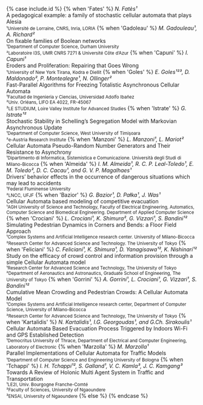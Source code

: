 {% case include.id %}
	{% when 'Fates' %}
		<i>N. Fatès¹</i> <br>
		A pedagogical example: a family of stochastic cellular automata that plays Alesia <br>
		<small>¹Université de Lorraine, CNRS, Inria, LORIA</small>
	{% when 'Gadoleau' %}
		<i>M. Gadouleau¹, A. Richard²</i> <br>
		On fixable families of Boolean networks <br>
		<small>¹Department of Computer Science, Durham University</small><br>
		<small>²Laboratoire I3S, UMR CNRS 7271 & Université Côte d’Azur</small>
	{% when 'Capuni' %}
		<i>I. Capuni¹</i> <br>
		Eroders and Proliferation: Repairing that Goes Wrong <br>
		<small>¹University of New York Tirana, Kodra e Diellit</small>
	{% when 'Goles' %}
		<i>E. Goles¹²³, D. Maldonado², P. Montealegre¹, N. Ollinger²</i> <br>
		Fast-Parallel Algorithms for Freezing Totalistic Asynchronous Cellular Automata <br>
		<small>¹Facultad de Ingenieria y Ciencias, Universidad Adolfo Ibañez</small><br>
		<small>²Univ. Orléans, LIFO EA 4022, FR-45067</small><br>
		<small>³LE STUDIUM, Loire Valley Institute for Advanced Studies</small>
	{% when 'Istrate' %}
		<i>G. Istrate¹²</i> <br>
		Stochastic Stability in Schelling’s Segregation Model with Markovian Asynchronous Update <br>
		<small>¹Department of Computer Science, West University of Timişoara</small><br>
		<small>²e-Austria Research Institute</small>
	{% when 'Manzoni' %}
		<i>L. Manzoni¹, L. Mariot²</i> <br>
		Cellular Automata Pseudo-Random Number Generators and Their Resistance to Asynchrony <br>
		<small>¹Dipartimento di Informatica, Sistemistica e Comunicazione. Università degli Studi di Milano-Bicocca</small>
	{% when 'Almeida' %}
		<i>I. M. Almeida¹, R. C. P. Leal-Toledo¹, E. M. Toledo², D. C. Cacau¹, and G. V. P. Magalhaes¹</i> <br>
		Drivers’ behavior effects in the occurrence of dangerous situations which may lead to accidents <br>
		<small>¹Federal Fluminense University</small><br>
		<small>²LNCC, UFJF</small>
	{% when 'Bazior' %}
		<i>G. Bazior¹, D. Pałka¹, J. Was¹</i> <br>
		Cellular Automata based modeling of competitive evacuation <br>
		<small>¹AGH University of Science and Technology, Faculty of Electrical Engineering, Automatics, Computer Science and Biomedical Engineering. Department of Applied Computer Science</small>
	{% when 'Crociani' %}
		<i>L. Crociani¹, K. Shimura², G. Vizzari¹, S. Bandini¹²</i> <br>
		Simulating Pedestrian Dynamics in Corners and Bends: a Floor Field Approach <br>
		<small>¹Complex Systems and Artificial Intelligence research center. University of Milano-Bicocca</small><br>
		<small>²Research Center for Advanced Science and Technology. The University of Tokyo</small>
	{% when 'Feliciani' %}
		<i>C. Feliciani¹, K. Shimura¹, D. Yanagisawa¹², K. Nishinari¹²</i> <br>
		Study on the efficacy of crowd control and information provision through a simple Cellular Automata model <br>
		<small>¹Research Center for Advanced Science and Technology, The University of Tokyo</small><br>
		<small>²Department of Aeronautics and Astronautics, Graduate School of Engineering, The University of Tokyo</small>
	{% when 'Gorrini' %}
		<i>A. Gorrini¹, L. Crociani¹, G. Vizzari¹, S. Bandini¹²</i> <br>
		Cumulative Mean Crowding and Pedestrian Crowds: A Cellular Automata Model <br>
		<small>¹Complex Systems and Artificial Intelligence research center, Department of Computer Science, University of Milano-Bicocca</small><br>
		<small>²Research Center for Advanced Science and Technology, The University of Tokyo</small>
	{% when 'Kartalidis' %}
		<i>N. Kartalidis¹, I.G. Georgoudas¹, and G.Ch. Sirakoulis¹</i> <br>
		Cellular Automata Based Evacuation Process Triggered by Indoors Wi-Fi and GPS Established Detection <br>
		<small>¹Democritus University of Thrace, Department of Electrical and Computer Engineering, Laboratory of Electronic</small>
	{% when 'Marzolla' %}
		<i>M. Marzolla¹</i> <br>
		Parallel Implementations of Cellular Automata for Traffic Models <br>
		<small>¹Department of Computer Science and Engineering University of Bologna</small>
	{% when 'Tchappi' %}
		<i>I. H. Tchappi¹², S. Galland¹, V. C. Kamla³, J. C. Kamgang³</i> <br>
		Towards A Review of Holonic Multi Agent System in Traffic and Transportation <br>
		<small>¹LE2I, Univ. Bourgogne Franche-Comté</small><br>
		<small>²Faculty of Sciences, University of Ngaoundere</small><br>
		<small>³ENSAI, University of Ngaoundere</small>
	{% else %}
{% endcase %}
